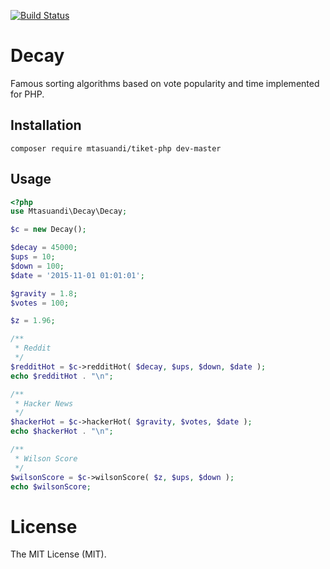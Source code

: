 [![Build Status](https://travis-ci.org/mtasuandi/decay.svg?branch=master)](https://travis-ci.org/mtasuandi/decay)

# Decay
Famous sorting algorithms based on vote popularity and time implemented for PHP.

## Installation
```
composer require mtasuandi/tiket-php dev-master
```

## Usage
```php
<?php
use Mtasuandi\Decay\Decay;

$c = new Decay();

$decay = 45000;
$ups = 10;
$down = 100;
$date = '2015-11-01 01:01:01';

$gravity = 1.8;
$votes = 100;

$z = 1.96;

/**
 * Reddit
 */
$redditHot = $c->redditHot( $decay, $ups, $down, $date );
echo $redditHot . "\n";

/**
 * Hacker News
 */
$hackerHot = $c->hackerHot( $gravity, $votes, $date );
echo $hackerHot . "\n";

/**
 * Wilson Score
 */
$wilsonScore = $c->wilsonScore( $z, $ups, $down );
echo $wilsonScore;
```

# License
The MIT License (MIT).